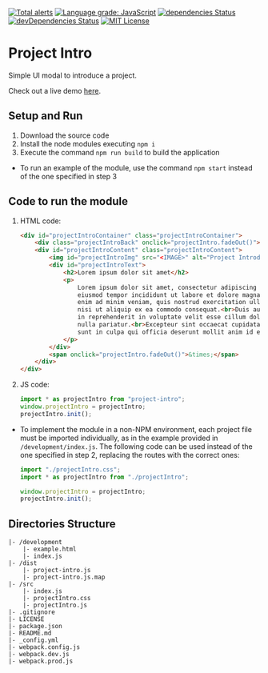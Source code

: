 [![Total alerts](https://img.shields.io/lgtm/alerts/g/Chema22R/project-intro.svg?logo=lgtm&logoWidth=18)](https://lgtm.com/projects/g/Chema22R/project-intro/alerts/)
[![Language grade: JavaScript](https://img.shields.io/lgtm/grade/javascript/g/Chema22R/project-intro.svg?logo=lgtm&logoWidth=18)](https://lgtm.com/projects/g/Chema22R/project-intro/context:javascript)
[![dependencies Status](https://david-dm.org/chema22r/project-intro/status.svg)](https://david-dm.org/chema22r/project-intro)
[![devDependencies Status](https://david-dm.org/chema22r/project-intro/dev-status.svg)](https://david-dm.org/chema22r/project-intro?type=dev)
[![MIT License](https://camo.githubusercontent.com/d59450139b6d354f15a2252a47b457bb2cc43828/68747470733a2f2f696d672e736869656c64732e696f2f6e706d2f6c2f7365727665726c6573732e737667)](LICENSE)

# Project Intro
Simple UI modal to introduce a project.

Check out a live demo [here](https://printersdiscovery.chema22r.com/).

## Setup and Run
1. Download the source code
2. Install the node modules executing `npm i`
3. Execute the command `npm run build` to build the application

* To run an example of the module, use the command `npm start` instead of the one specified in step 3

## Code to run the module
1. HTML code:
    ```html
    <div id="projectIntroContainer" class="projectIntroContainer">
        <div class="projectIntroBack" onclick="projectIntro.fadeOut()"></div>
        <div id="projectIntroContent" class="projectIntroContent">
            <img id="projectIntroImg" src="<IMAGE>" alt="Project Introduction Image">
            <div id="projectIntroText">
                <h2>Lorem ipsum dolor sit amet</h2>
                <p>
                    Lorem ipsum dolor sit amet, consectetur adipiscing elit, sed do
                    eiusmod tempor incididunt ut labore et dolore magna aliqua.<br>Ut
                    enim ad minim veniam, quis nostrud exercitation ullamco laboris
                    nisi ut aliquip ex ea commodo consequat.<br>Duis aute irure dolor
                    in reprehenderit in voluptate velit esse cillum dolore eu fugiat
                    nulla pariatur.<br>Excepteur sint occaecat cupidatat non proident,
                    sunt in culpa qui officia deserunt mollit anim id est laborum.
                </p>
            </div>
            <span onclick="projectIntro.fadeOut()">&times;</span>
        </div>
    </div>
    ```
2. JS code:
    ```js
    import * as projectIntro from "project-intro";
    window.projectIntro = projectIntro;
    projectIntro.init();
    ```

* To implement the module in a non-NPM environment, each project file must be imported individually, as in the example provided in `/development/index.js`. The following code can be used instead of the one specified in step 2, replacing the routes with the correct ones:
    ```js
    import "./projectIntro.css";
    import * as projectIntro from "./projectIntro";

    window.projectIntro = projectIntro;
    projectIntro.init();
    ```

## Directories Structure
```
|- /development
    |- example.html
    |- index.js
|- /dist
    |- project-intro.js
    |- project-intro.js.map
|- /src
    |- index.js
    |- projectIntro.css
    |- projectIntro.js
|- .gitignore
|- LICENSE
|- package.json
|- README.md
|- _config.yml
|- webpack.config.js
|- webpack.dev.js
|- webpack.prod.js
```